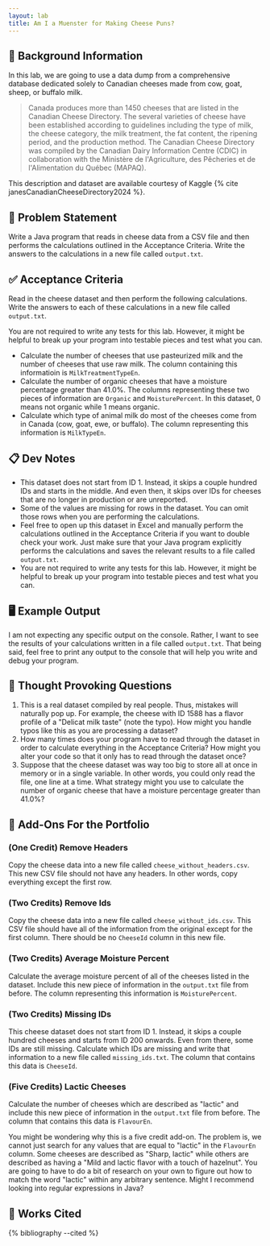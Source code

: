 ```yaml
---
layout: lab
title: Am I a Muenster for Making Cheese Puns?
---
```


## 🔖 Background Information

In this lab, we are going to use a data dump from a comprehensive database dedicated solely to Canadian cheeses made from cow, goat, sheep, or buffalo milk.

> Canada produces more than 1450 cheeses that are listed in the Canadian Cheese Directory. The several varieties of cheese have been established according to guidelines including the type of milk, the cheese category, the milk treatment, the fat content, the ripening period, and the production method. The Canadian Cheese Directory was compiled by the Canadian Dairy Information Centre (CDIC) in collaboration with the Ministère de l'Agriculture, des Pêcheries et de l'Alimentation du Québec (MAPAQ).

This description and dataset are available courtesy of Kaggle {% cite janesCanadianCheeseDirectory2024 %}.

## 🎯 Problem Statement

Write a Java program that reads in cheese data from a CSV file and then performs the calculations outlined in the Acceptance Criteria. Write the answers to the calculations in a new file called `output.txt`.

## ✅ Acceptance Criteria

Read in the cheese dataset and then perform the following calculations. Write the answers to each of these calculations in a new file called `output.txt`.

You are not required to write any tests for this lab. However, it might be helpful to break up your program into testable pieces and test what you can.

* Calculate the number of cheeses that use pasteurized milk and the number of cheeses that use raw milk. The column containing this informatioin is `MilkTreatmentTypeEn`.
* Calculate the number of organic cheeses that have a moisture percentage greater than 41.0%. The columns representing these two pieces of information are `Organic` and `MoisturePercent`. In this dataset, 0 means not organic while 1 means organic.
* Calculate which type of animal milk do most of the cheeses come from in Canada (cow, goat, ewe, or buffalo). The column representing this information is `MilkTypeEn`.

## 📋 Dev Notes

* This dataset does not start from ID 1. Instead, it skips a couple hundred IDs and starts in the middle. And even then, it skips over IDs for cheeses that are no longer in production or are unreported.
* Some of the values are missing for rows in the dataset. You can omit those rows when you are performing the calculations.
* Feel free to open up this dataset in Excel and manually perform the calculations outlined in the Acceptance Criteria if you want to double check your work. Just make sure that your Java program explicitly performs the calculations and saves the relevant results to a file called `output.txt`.
* You are not required to write any tests for this lab. However, it might be helpful to break up your program into testable pieces and test what you can.

## 🖥️ Example Output

I am not expecting any specific output on the console. Rather, I want to see the results of your calculations written in a file called `output.txt`. That being said, feel free to print any output to the console that will help you write and debug your program.

## 📝 Thought Provoking Questions

1. This is a real dataset compiled by real people. Thus, mistakes will naturally pop up. For example, the cheese with ID 1588 has a flavor profile of a "Delicat milk taste" (note the typo). How might you handle typos like this as you are processing a dataset?
2. How many times does your program have to read through the dataset in order to calculate everything in the Acceptance Criteria? How might you alter your code so that it only has to read through the dataset once?
3. Suppose that the cheese dataset was way too big to store all at once in memory or in a single variable. In other words, you could only read the file, one line at a time. What strategy might you use to calculate the number of organic cheese that have a moisture percentage greater than 41.0%?

## 💼 Add-Ons For the Portfolio

### (One Credit) Remove Headers

Copy the cheese data into a new file called `cheese_without_headers.csv`. This new CSV file should not have any headers. In other words, copy everything except the first row.

### (Two Credits) Remove Ids

Copy the cheese data into a new file called `cheese_without_ids.csv`. This CSV file should have all of the information from the original except for the first column. There should be no `CheeseId` column in this new file.

### (Two Credits) Average Moisture Percent

Calculate the average moisture percent of all of the cheeses listed in the dataset. Include this new piece of information in the `output.txt` file from before. The column representing this information is `MoisturePercent`.

### (Two Credits) Missing IDs

This cheese dataset does not start from ID 1. Instead, it skips a couple hundred cheeses and starts from ID 200 onwards. Even from there, some IDs are still missing. Calculate which IDs are missing and write that information to a new file called `missing_ids.txt`. The column that contains this data is `CheeseId`.

### (Five Credits) Lactic Cheeses

Calculate the number of cheeses which are described as "lactic" and include this new piece of information in the `output.txt` file from before. The column that contains this data is `FlavourEn`.

You might be wondering why this is a five credit add-on. The problem is, we cannot just search for any values that are equal to "lactic" in the `FlavourEn` column. Some cheeses are described as "Sharp, lactic" while others are described as having a "Mild and lactic flavor with a touch of hazelnut". You are going to have to do a bit of research on your own to figure out how to match the word "lactic" within any arbitrary sentence. Might I recommend looking into regular expressions in Java?

## 📘 Works Cited

{% bibliography --cited %}
